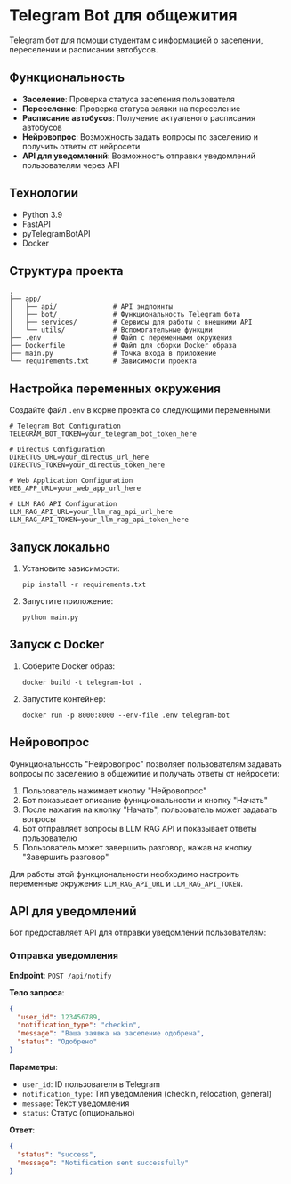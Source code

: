 # Telegram Bot для общежития

Telegram бот для помощи студентам с информацией о заселении, переселении и расписании автобусов.

## Функциональность

- **Заселение**: Проверка статуса заселения пользователя
- **Переселение**: Проверка статуса заявки на переселение
- **Расписание автобусов**: Получение актуального расписания автобусов
- **Нейровопрос**: Возможность задать вопросы по заселению и получить ответы от нейросети
- **API для уведомлений**: Возможность отправки уведомлений пользователям через API

## Технологии

- Python 3.9
- FastAPI
- pyTelegramBotAPI
- Docker

## Структура проекта

```
.
├── app/
│   ├── api/              # API эндпоинты
│   ├── bot/              # Функциональность Telegram бота
│   ├── services/         # Сервисы для работы с внешними API
│   └── utils/            # Вспомогательные функции
├── .env                  # Файл с переменными окружения
├── Dockerfile            # Файл для сборки Docker образа
├── main.py               # Точка входа в приложение
└── requirements.txt      # Зависимости проекта
```

## Настройка переменных окружения

Создайте файл `.env` в корне проекта со следующими переменными:

```
# Telegram Bot Configuration
TELEGRAM_BOT_TOKEN=your_telegram_bot_token_here

# Directus Configuration
DIRECTUS_URL=your_directus_url_here
DIRECTUS_TOKEN=your_directus_token_here

# Web Application Configuration
WEB_APP_URL=your_web_app_url_here

# LLM RAG API Configuration
LLM_RAG_API_URL=your_llm_rag_api_url_here
LLM_RAG_API_TOKEN=your_llm_rag_api_token_here
```

## Запуск локально

1. Установите зависимости:
   ```
   pip install -r requirements.txt
   ```

2. Запустите приложение:
   ```
   python main.py
   ```

## Запуск с Docker

1. Соберите Docker образ:
   ```
   docker build -t telegram-bot .
   ```

2. Запустите контейнер:
   ```
   docker run -p 8000:8000 --env-file .env telegram-bot
   ```

## Нейровопрос

Функциональность "Нейровопрос" позволяет пользователям задавать вопросы по заселению в общежитие и получать ответы от нейросети:

1. Пользователь нажимает кнопку "Нейровопрос"
2. Бот показывает описание функциональности и кнопку "Начать"
3. После нажатия на кнопку "Начать", пользователь может задавать вопросы
4. Бот отправляет вопросы в LLM RAG API и показывает ответы пользователю
5. Пользователь может завершить разговор, нажав на кнопку "Завершить разговор"

Для работы этой функциональности необходимо настроить переменные окружения `LLM_RAG_API_URL` и `LLM_RAG_API_TOKEN`.

## API для уведомлений

Бот предоставляет API для отправки уведомлений пользователям:

### Отправка уведомления

**Endpoint**: `POST /api/notify`

**Тело запроса**:
```json
{
  "user_id": 123456789,
  "notification_type": "checkin",
  "message": "Ваша заявка на заселение одобрена",
  "status": "Одобрено"
}
```

**Параметры**:
- `user_id`: ID пользователя в Telegram
- `notification_type`: Тип уведомления (checkin, relocation, general)
- `message`: Текст уведомления
- `status`: Статус (опционально)

**Ответ**:
```json
{
  "status": "success",
  "message": "Notification sent successfully"
}
```
